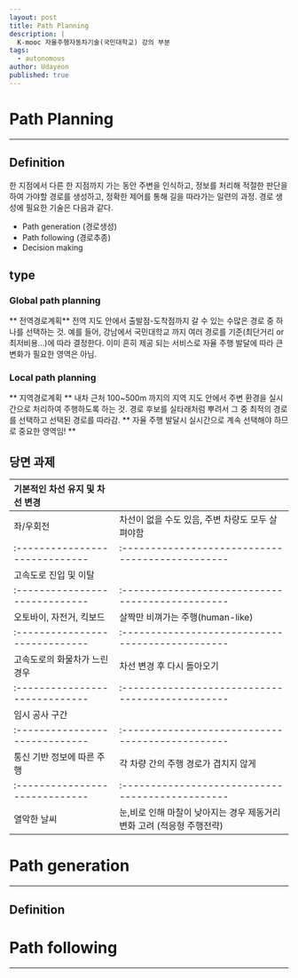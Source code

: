 ```yaml
---
layout: post
title: Path Planning
description: |
  K-mooc 자율주행자동차기술(국민대학교) 강의 부분
tags:
  - autonomous
author: Udayeon
published: true
---
```


# Path Planning
* * * 

## Definition
한 지점에서 다른 한 지점까지 가는 동안 주변을 인식하고, 정보를 처리해 적절한 판단을 하여 가야할 경로를 생성하고, 정확한 제어를 통해 길을 따라가는 일련의 과정.
경로 생성에 필요한 기술은 다음과 같다.                                                                
- Path generation (경로생성) 
- Path following (경로추종) 
- Decision making 

## type

### Global path planning
** 전역경로계획** 전역 지도 안에서 출발점-도착점까지 갈 수 있는 수많은 경로 중 하나를 선택하는 것.
예를 들어, 강남에서 국민대학교 까지 여러 경로를 기준(최단거리 or 최저비용...)에 따라 결정한다.
이미 흔히 제공 되는 서비스로 자율 주행 발달에 따라 큰 변화가 필요한 영역은 아님.

### Local path planning
** 지역경로계획 ** 내차 근처 100~500m 까지의 지역 지도 안에서 주변 환경을 실시간으로 처리하여 주행하도록 하는 것.
경로 후보를 실타래처럼 뿌려서 그 중 최적의 경로를 선택하고 선택된 경로를 따라감.
** 자율 주행 발달시 실시간으로 계속 선택해야 하므로 중요한 영역임! **

## 당면 과제

|기본적인 차선 유지 및 차선 변경 |                                                |
|:----------------------------- |:-----------------------------------------------|
|좌/우회전                      |차선이 없을 수도 있음, 주변 차량도 모두 살펴야함|
|:-----------------------------|:-----------------------------------------------|
|고속도로 진입 및 이탈          |                                                |
|:-----------------------------|:-----------------------------------------------|
|오토바이, 자전거, 킥보드       |살짝만 비껴가는 주행(human-like)                |
|:-----------------------------|:-----------------------------------------------|
|고속도로의 화물차가 느린 경우  | 차선 변경 후 다시 돌아오기|
|:-----------------------------|:-----------------------------------------------|
|임시 공사 구간                |                                                |
|:-----------------------------|:-----------------------------------------------|
|통신 기반 정보에 따른 주행     |각 차량 간의 주행 경로가 겹치지 않게             |
|:-----------------------------|:-----------------------------------------------|
|열악한 날씨                   |눈,비로 인해 마찰이 낮아지는 경우 제동거리 변화 고려 (적응형 주행전략)|




# Path generation
* * *
## Definition

# Path following
* * *
##
